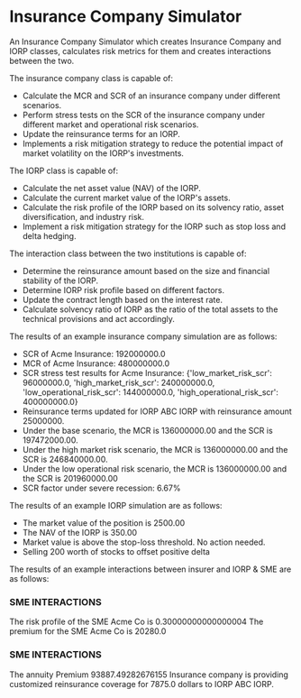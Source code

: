 # Insurance Company Simulator

An Insurance Company Simulator which creates Insurance Company and IORP classes, calculates risk metrics for them and creates interactions between the two.

The insurance company class is capable of:
- Calculate the MCR and SCR of an insurance company under different scenarios.
- Perform stress tests on the SCR of the insurance company under different market and operational risk scenarios.
- Update the reinsurance terms for an IORP.
- Implements a risk mitigation strategy to reduce the potential impact of market volatility on the IORP's investments.

The IORP class is capable of:
- Calculate the net asset value (NAV) of the IORP.
- Calculate the current market value of the IORP's assets.
- Calculate the risk profile of the IORP based on its solvency ratio, asset diversification, and industry risk.
- Implement a risk mitigation strategy for the IORP such as stop loss and delta hedging.

The interaction class between the two institutions is capable of:
- Determine the reinsurance amount based on the size and financial stability of the IORP.
- Determine IORP risk profile based on different factors.
- Update the contract length based on the interest rate.
- Calculate solvency ratio of IORP as the ratio of the total assets to the technical provisions and act accordingly. 

The results of an example insurance company simulation are as follows: 


- SCR of Acme Insurance: 192000000.0
- MCR of Acme Insurance: 480000000.0
- SCR stress test results for Acme Insurance: {'low_market_risk_scr': 96000000.0, 'high_market_risk_scr': 240000000.0, 'low_operational_risk_scr': 144000000.0, 'high_operational_risk_scr': 400000000.0}
- Reinsurance terms updated for IORP ABC IORP with reinsurance amount 25000000.
- Under the base scenario, the MCR is 136000000.00 and the SCR is 197472000.00.
- Under the high market risk scenario, the MCR is 136000000.00 and the SCR is 246840000.00.
- Under the low operational risk scenario, the MCR is 136000000.00 and the SCR is 201960000.00
- SCR factor under severe recession: 6.67%

The results of an example IORP simulation are as follows: 


- The market value of the position is 2500.00
- The NAV of the IORP is 350.00
- Market value is above the stop-loss threshold. No action needed.
- Selling 200 worth of stocks to offset positive delta


The results of an example interactions between insurer and IORP & SME are as follows:

### SME INTERACTIONS ###
The risk profile of the SME Acme Co is 0.30000000000000004
The premium for the SME Acme Co is 20280.0
### SME INTERACTIONS ###
The annuity Premium 93887.49282676155
Insurance company is providing customized reinsurance coverage for 7875.0 dollars to IORP ABC IORP.

